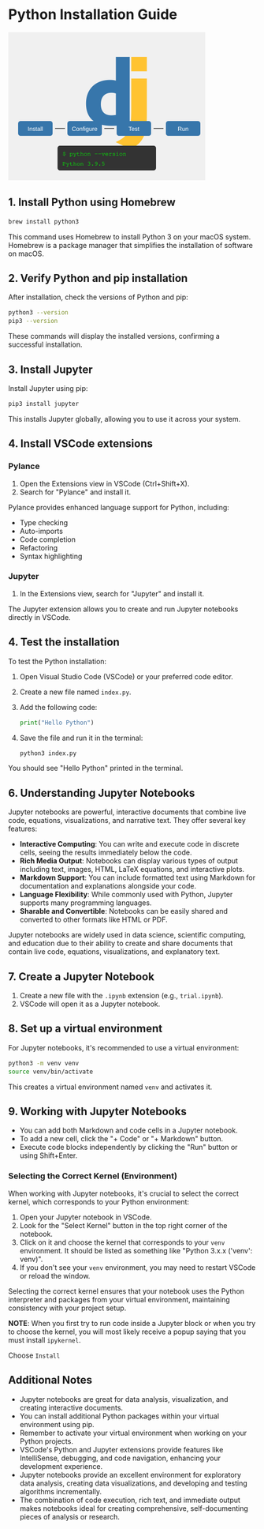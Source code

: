 # Python Installation Guide

<img src="./assets/python-installation-svg.svg" alt="Python Installation Guide" width="400px">

## 1. Install Python using Homebrew

```bash
brew install python3
```

This command uses Homebrew to install Python 3 on your macOS system. Homebrew is a package manager that simplifies the installation of software on macOS.

## 2. Verify Python and pip installation

After installation, check the versions of Python and pip:

```bash
python3 --version
pip3 --version
```

These commands will display the installed versions, confirming a successful installation.

## 3. Install Jupyter

Install Jupyter using pip:

```bash
pip3 install jupyter
```

This installs Jupyter globally, allowing you to use it across your system.

## 4. Install VSCode extensions

### Pylance

1. Open the Extensions view in VSCode (Ctrl+Shift+X).
2. Search for "Pylance" and install it.

Pylance provides enhanced language support for Python, including:

- Type checking
- Auto-imports
- Code completion
- Refactoring
- Syntax highlighting

### Jupyter

1. In the Extensions view, search for "Jupyter" and install it.

The Jupyter extension allows you to create and run Jupyter notebooks directly in VSCode.

## 4. Test the installation

To test the Python installation:

1. Open Visual Studio Code (VSCode) or your preferred code editor.
2. Create a new file named `index.py`.
3. Add the following code:

   ```python
   print("Hello Python")
   ```

4. Save the file and run it in the terminal:

   ```bash
   python3 index.py
   ```

You should see "Hello Python" printed in the terminal.

## 6. Understanding Jupyter Notebooks

Jupyter notebooks are powerful, interactive documents that combine live code, equations, visualizations, and narrative text. They offer several key features:

- **Interactive Computing**: You can write and execute code in discrete cells, seeing the results immediately below the code.
- **Rich Media Output**: Notebooks can display various types of output including text, images, HTML, LaTeX equations, and interactive plots.
- **Markdown Support**: You can include formatted text using Markdown for documentation and explanations alongside your code.
- **Language Flexibility**: While commonly used with Python, Jupyter supports many programming languages.
- **Sharable and Convertible**: Notebooks can be easily shared and converted to other formats like HTML or PDF.

Jupyter notebooks are widely used in data science, scientific computing, and education due to their ability to create and share documents that contain live code, equations, visualizations, and explanatory text.

## 7. Create a Jupyter Notebook

1. Create a new file with the `.ipynb` extension (e.g., `trial.ipynb`).
2. VSCode will open it as a Jupyter notebook.

## 8. Set up a virtual environment

For Jupyter notebooks, it's recommended to use a virtual environment:

```bash
python3 -m venv venv
source venv/bin/activate
```

This creates a virtual environment named `venv` and activates it.

## 9. Working with Jupyter Notebooks

- You can add both Markdown and code cells in a Jupyter notebook.
- To add a new cell, click the "+ Code" or "+ Markdown" button.
- Execute code blocks independently by clicking the "Run" button or using Shift+Enter.

### Selecting the Correct Kernel (Environment)

When working with Jupyter notebooks, it's crucial to select the correct kernel, which corresponds to your Python environment:

1. Open your Jupyter notebook in VSCode.
2. Look for the "Select Kernel" button in the top right corner of the notebook.
3. Click on it and choose the kernel that corresponds to your `venv` environment. It should be listed as something like "Python 3.x.x ('venv': venv)".
4. If you don't see your `venv` environment, you may need to restart VSCode or reload the window.

Selecting the correct kernel ensures that your notebook uses the Python interpreter and packages from your virtual environment, maintaining consistency with your project setup.

**NOTE**: When you first try to run code inside a Jupyter block or when you try to choose the kernel, you will most likely receive a popup saying that you must install `ipykernel`.

Choose `Install`

## Additional Notes

- Jupyter notebooks are great for data analysis, visualization, and creating interactive documents.
- You can install additional Python packages within your virtual environment using pip.
- Remember to activate your virtual environment when working on your Python projects.
- VSCode's Python and Jupyter extensions provide features like IntelliSense, debugging, and code navigation, enhancing your development experience.
- Jupyter notebooks provide an excellent environment for exploratory data analysis, creating data visualizations, and developing and testing algorithms incrementally.
- The combination of code execution, rich text, and immediate output makes notebooks ideal for creating comprehensive, self-documenting pieces of analysis or research.
